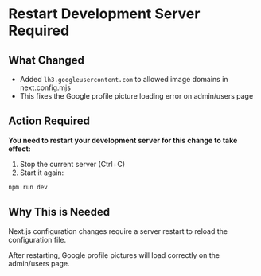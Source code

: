 # Restart Development Server Required

## What Changed
- Added `lh3.googleusercontent.com` to allowed image domains in next.config.mjs
- This fixes the Google profile picture loading error on admin/users page

## Action Required

**You need to restart your development server for this change to take effect:**

1. Stop the current server (Ctrl+C)
2. Start it again:
```bash
npm run dev
```

## Why This is Needed
Next.js configuration changes require a server restart to reload the configuration file.

After restarting, Google profile pictures will load correctly on the admin/users page.